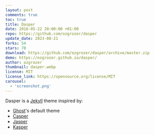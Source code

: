 ```yaml
---
layout: post
comments: true
toc: true
title: Dasper
date: 2016-05-22 20:00:00 +01:00
repo: https://github.com/ozgrozer/dasper
update_date: 2023-08-21
forks: 54
stars: 78
download: https://github.com/ozgrozer/dasper/archive/master.zip
demo: https://ozgrozer.github.io/dasper/
author: ozgrozer
thumbnail: dasper.webp
license: MIT
license_link: https://opensource.org/license/MIT
carousel:
  - 'screenshot.png'
---
```


Dasper is a [Jekyll](https://jekyllrb.com/) theme inspired by:

* [Ghost](https://ghost.org/)'s default theme
* [Casper](https://demo.ghost.io/)
* [Jasper](https://jekyllt.github.io/jasper/)
* [Kasper](https://rosario.io/)
